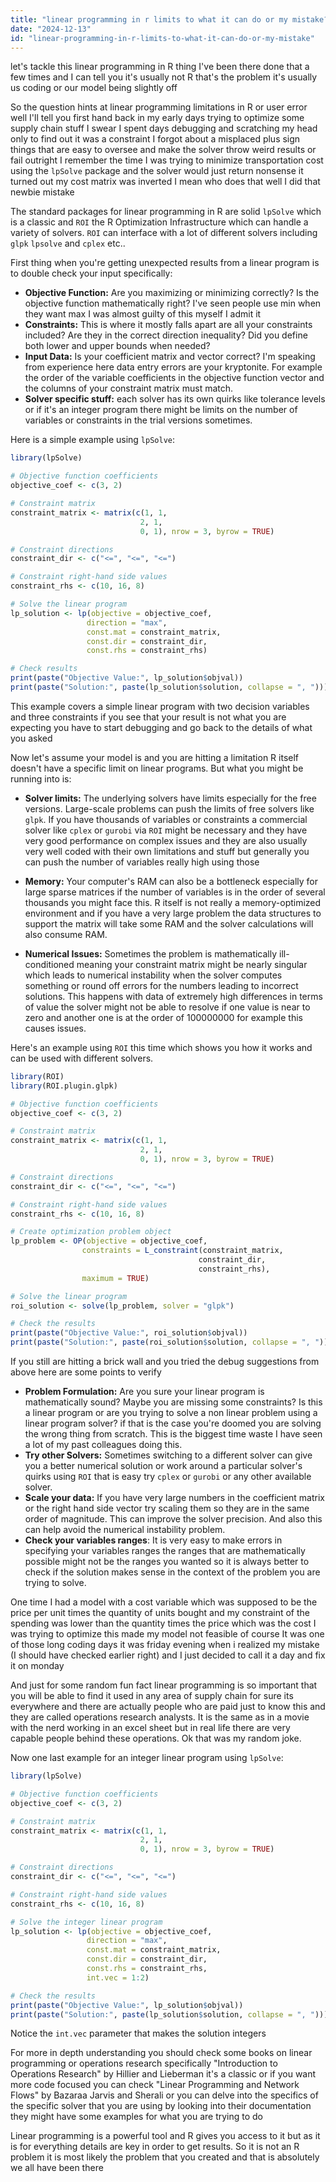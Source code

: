 ```yaml
---
title: "linear programming in r limits to what it can do or my mistake?"
date: "2024-12-13"
id: "linear-programming-in-r-limits-to-what-it-can-do-or-my-mistake"
---
```


let's tackle this linear programming in R thing I've been there done that a few times and I can tell you it's usually not R that's the problem it's usually us coding or our model being slightly off

So the question hints at linear programming limitations in R or user error well I'll tell you first hand back in my early days trying to optimize some supply chain stuff I swear I spent days debugging and scratching my head only to find out it was a constraint I forgot about a misplaced plus sign things that are easy to oversee and make the solver throw weird results or fail outright I remember the time I was trying to minimize transportation cost using the `lpSolve` package and the solver would just return nonsense it turned out my cost matrix was inverted I mean who does that well I did that newbie mistake

The standard packages for linear programming in R are solid `lpSolve` which is a classic and `ROI` the R Optimization Infrastructure which can handle a variety of solvers. `ROI` can interface with a lot of different solvers including `glpk` `lpsolve` and `cplex` etc..

First thing when you're getting unexpected results from a linear program is to double check your input specifically:

*   **Objective Function:** Are you maximizing or minimizing correctly? Is the objective function mathematically right? I've seen people use min when they want max I was almost guilty of this myself I admit it
*   **Constraints:** This is where it mostly falls apart are all your constraints included? Are they in the correct direction inequality? Did you define both lower and upper bounds when needed?
*   **Input Data:** Is your coefficient matrix and vector correct? I'm speaking from experience here data entry errors are your kryptonite. For example the order of the variable coefficients in the objective function vector and the columns of your constraint matrix must match.
*   **Solver specific stuff:** each solver has its own quirks like tolerance levels or if it's an integer program there might be limits on the number of variables or constraints in the trial versions sometimes.

Here is a simple example using `lpSolve`:

```r
library(lpSolve)

# Objective function coefficients
objective_coef <- c(3, 2)

# Constraint matrix
constraint_matrix <- matrix(c(1, 1,
                             2, 1,
                             0, 1), nrow = 3, byrow = TRUE)

# Constraint directions
constraint_dir <- c("<=", "<=", "<=")

# Constraint right-hand side values
constraint_rhs <- c(10, 16, 8)

# Solve the linear program
lp_solution <- lp(objective = objective_coef,
                 direction = "max",
                 const.mat = constraint_matrix,
                 const.dir = constraint_dir,
                 const.rhs = constraint_rhs)

# Check results
print(paste("Objective Value:", lp_solution$objval))
print(paste("Solution:", paste(lp_solution$solution, collapse = ", ")))
```

This example covers a simple linear program with two decision variables and three constraints if you see that your result is not what you are expecting you have to start debugging and go back to the details of what you asked

Now let's assume your model is  and you are hitting a limitation R itself doesn't have a specific limit on linear programs. But what you might be running into is:

*   **Solver limits:** The underlying solvers have limits especially for the free versions. Large-scale problems can push the limits of free solvers like `glpk`. If you have thousands of variables or constraints a commercial solver like `cplex` or `gurobi` via `ROI` might be necessary and they have very good performance on complex issues and they are also usually very well coded with their own limitations and stuff but generally you can push the number of variables really high using those

*   **Memory:** Your computer's RAM can also be a bottleneck especially for large sparse matrices if the number of variables is in the order of several thousands you might face this. R itself is not really a memory-optimized environment and if you have a very large problem the data structures to support the matrix will take some RAM and the solver calculations will also consume RAM.

*   **Numerical Issues:** Sometimes the problem is mathematically ill-conditioned meaning your constraint matrix might be nearly singular which leads to numerical instability when the solver computes something or round off errors for the numbers leading to incorrect solutions. This happens with data of extremely high differences in terms of value the solver might not be able to resolve if one value is near to zero and another one is at the order of 100000000 for example this causes issues.

Here's an example using `ROI` this time which shows you how it works and can be used with different solvers.

```r
library(ROI)
library(ROI.plugin.glpk)

# Objective function coefficients
objective_coef <- c(3, 2)

# Constraint matrix
constraint_matrix <- matrix(c(1, 1,
                             2, 1,
                             0, 1), nrow = 3, byrow = TRUE)

# Constraint directions
constraint_dir <- c("<=", "<=", "<=")

# Constraint right-hand side values
constraint_rhs <- c(10, 16, 8)

# Create optimization problem object
lp_problem <- OP(objective = objective_coef,
                constraints = L_constraint(constraint_matrix,
                                          constraint_dir,
                                          constraint_rhs),
                maximum = TRUE)

# Solve the linear program
roi_solution <- solve(lp_problem, solver = "glpk")

# Check the results
print(paste("Objective Value:", roi_solution$objval))
print(paste("Solution:", paste(roi_solution$solution, collapse = ", ")))
```

If you still are hitting a brick wall and you tried the debug suggestions from above here are some points to verify

*   **Problem Formulation:** Are you sure your linear program is mathematically sound? Maybe you are missing some constraints? Is this a linear program or are you trying to solve a non linear problem using a linear program solver? if that is the case you're doomed you are solving the wrong thing from scratch. This is the biggest time waste I have seen a lot of my past colleagues doing this.
*   **Try other Solvers:** Sometimes switching to a different solver can give you a better numerical solution or work around a particular solver's quirks using `ROI` that is easy try `cplex` or `gurobi` or any other available solver.
*   **Scale your data:** If you have very large numbers in the coefficient matrix or the right hand side vector try scaling them so they are in the same order of magnitude. This can improve the solver precision. And also this can help avoid the numerical instability problem.
*   **Check your variables ranges**: It is very easy to make errors in specifying your variables ranges the ranges that are mathematically possible might not be the ranges you wanted so it is always better to check if the solution makes sense in the context of the problem you are trying to solve.

One time I had a model with a cost variable which was supposed to be the price per unit times the quantity of units bought and my constraint of the spending was lower than the quantity times the price which was the cost I was trying to optimize this made my model not feasible of course It was one of those long coding days it was friday evening when i realized my mistake (I should have checked earlier right) and I just decided to call it a day and fix it on monday

And just for some random fun fact linear programming is so important that you will be able to find it used in any area of supply chain for sure its everywhere and there are actually people who are paid just to know this and they are called operations research analysts. It is the same as in a movie with the nerd working in an excel sheet but in real life there are very capable people behind these operations. Ok that was my random joke.

Now one last example for an integer linear program using `lpSolve`:

```r
library(lpSolve)

# Objective function coefficients
objective_coef <- c(3, 2)

# Constraint matrix
constraint_matrix <- matrix(c(1, 1,
                             2, 1,
                             0, 1), nrow = 3, byrow = TRUE)

# Constraint directions
constraint_dir <- c("<=", "<=", "<=")

# Constraint right-hand side values
constraint_rhs <- c(10, 16, 8)

# Solve the integer linear program
lp_solution <- lp(objective = objective_coef,
                 direction = "max",
                 const.mat = constraint_matrix,
                 const.dir = constraint_dir,
                 const.rhs = constraint_rhs,
                 int.vec = 1:2)

# Check the results
print(paste("Objective Value:", lp_solution$objval))
print(paste("Solution:", paste(lp_solution$solution, collapse = ", ")))
```

Notice the `int.vec` parameter that makes the solution integers

For more in depth understanding you should check some books on linear programming or operations research specifically "Introduction to Operations Research" by Hillier and Lieberman it's a classic or if you want more code focused you can check "Linear Programming and Network Flows" by Bazaraa Jarvis and Sherali or you can delve into the specifics of the specific solver that you are using by looking into their documentation they might have some examples for what you are trying to do

Linear programming is a powerful tool and R gives you access to it but as it is for everything details are key in order to get results. So it is not an R problem it is most likely the problem that you created and that is absolutely  we all have been there
